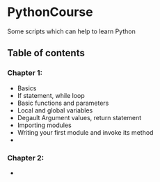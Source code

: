 
<h1>PythonCourse</h1>
<p>Some scripts which can help to learn Python</p>
<h2>Table of contents</h2>
<h3>Chapter 1:</h3>
<ul>
<li>Basics</li>
<li>If statement, while loop</li>
<li>Basic functions and parameters</li>
<li>Local and global variables</li>
<li>Degault Argument values, return statement</li>
<li>Importing modules
<li>Writing your first module and invoke its method<li>
</ul>
<h3>Chapter 2:</h3>
<ul>
<li></li>
</ul>
<p>
